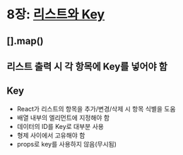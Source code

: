 # 8장: [리스트와 Key](https://ko.reactjs.org/docs/lists-and-keys.html)

## [].map()

## 리스트 출력 시 각 항목에 Key를 넣어야 함

## Key
- React가 리스트의 항목을 추가/변경/삭제 시 항목 식별을 도움
- 배열 내부의 엘리먼트에 지정해야 함
- 데이터의 ID를 Key로 대부분 사용
- 형제 사이에서 고유해야 함
- props로 key를 사용하지 않음(무시됨)
